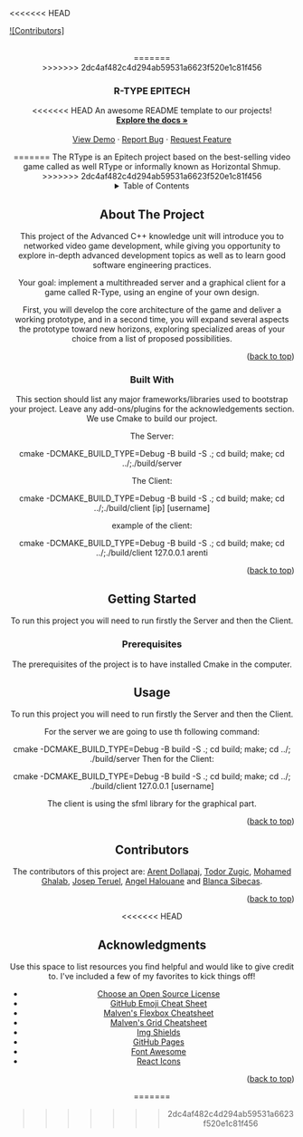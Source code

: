 
<a name="readme-top"></a>


<<<<<<< HEAD


<!-- PROJECT SHIELDS -->
<!--
*** I'm using markdown "reference style" links for readability.
*** Reference links are enclosed in brackets [ ] instead of parentheses ( ).
*** See the bottom of this document for the declaration of the reference variables
*** for contributors-url, forks-url, etc. This is an optional, concise syntax you may use.
*** https://www.markdownguide.org/basic-syntax/#reference-style-links
-->
[![Contributors]][contributors-url]

<!-- PROJECT LOGO -->
<br />
<div align="center">
  <a href="https://github.com/othneildrew/Best-README-Template">
  </a>
=======
<br />
<div align="center">
>>>>>>> 2dc4af482c4d294ab59531a6623f520e1c81f456

  <h3 align="center">R-TYPE EPITECH</h3>

  <p align="center">
<<<<<<< HEAD
    An awesome README template to our projects!
    <br />
    <a href="https://github.com/othneildrew/Best-README-Template"><strong>Explore the docs »</strong></a>
    <br />
    <br />
    <a href="https://github.com/othneildrew/Best-README-Template">View Demo</a>
    ·
    <a href="https://github.com/othneildrew/Best-README-Template/issues">Report Bug</a>
    ·
    <a href="https://github.com/othneildrew/Best-README-Template/issues">Request Feature</a>
  </p>
=======
    The RType is an Epitech project based on the best-selling video game called as well RType or informally known as Horizontal Shmup.
>>>>>>> 2dc4af482c4d294ab59531a6623f520e1c81f456
</div>



<details>
  <summary>Table of Contents</summary>
  <ol>
    <li>
      <a href="#about-the-project">About The Project</a>
      <ul>
        <li><a href="#built-with">Built With</a></li>
      </ul>
    </li>
    <li>
      <a href="#getting-started">Getting Started</a>
      <ul>
        <li><a href="#prerequisites">Prerequisites</a></li>
      </ul>
    </li>
    <li><a href="#usage">Usage</a></li>
    <li><a href="#contributors">Contributors</a></li>
  </ol>
</details>



<!-- ABOUT THE PROJECT -->
## About The Project

This project of the Advanced C++ knowledge unit will introduce you to networked video game development, while giving you opportunity to explore in-depth advanced development topics as well as to learn
good software engineering practices.

Your goal: implement a multithreaded server and a graphical client for a game called R-Type, using an engine of your own design.

First, you will develop the core architecture of the game and deliver a working prototype, and in a second
time, you will expand several aspects the prototype toward new horizons, exploring specialized areas of
your choice from a list of proposed possibilities.

<p align="right">(<a href="#readme-top">back to top</a>)</p>



### Built With

This section should list any major frameworks/libraries used to bootstrap your project. Leave any add-ons/plugins for the acknowledgements section. We use Cmake to build our project.

The Server:

  cmake -DCMAKE_BUILD_TYPE=Debug -B build -S .; cd build; make; cd ../;./build/server

The Client:

  cmake -DCMAKE_BUILD_TYPE=Debug -B build -S .; cd build; make; cd ../;./build/client [ip] [username]

example of the client:

  cmake -DCMAKE_BUILD_TYPE=Debug -B build -S .; cd build; make; cd ../;./build/client 127.0.0.1 arenti

<p align="right">(<a href="#readme-top">back to top</a>)</p>



<!-- GETTING STARTED -->
## Getting Started

To run this project you will need to run firstly the Server and then the Client. 

### Prerequisites

The prerequisites of the project is to have installed Cmake in the computer.


<!-- USAGE EXAMPLES -->
## Usage

To run this project you will need to run firstly the Server and then the Client.

For the server we are going to use th following command:

cmake -DCMAKE_BUILD_TYPE=Debug -B build -S .; cd build; make; cd ../; ./build/server
Then for the Client:

cmake -DCMAKE_BUILD_TYPE=Debug -B build -S .; cd build; make; cd ../; ./build/client 127.0.0.1 [username]

The client is using the sfml library for the graphical part.

<p align="right">(<a href="#readme-top">back to top</a>)</p>



<!-- CONTRIBUTING -->
## Contributors

The contributors of this project are: 
[Arent Dollapaj](https://github.com/arenti1), [Todor Zugic](https://github.com/todorzugic), [Mohamed Ghalab](https://github.com/pogz-Ghalab), [Josep Teruel](https://github.com/Josep-teruel-surra), [Angel Halouane](https://github.com/angeleads) and [Blanca Sibecas](https://github.com/bsibecas).

<p align="right">(<a href="#readme-top">back to top</a>)</p>
<<<<<<< HEAD


<!-- ACKNOWLEDGMENTS -->
## Acknowledgments

Use this space to list resources you find helpful and would like to give credit to. I've included a few of my favorites to kick things off!

* [Choose an Open Source License](https://choosealicense.com)
* [GitHub Emoji Cheat Sheet](https://www.webpagefx.com/tools/emoji-cheat-sheet)
* [Malven's Flexbox Cheatsheet](https://flexbox.malven.co/)
* [Malven's Grid Cheatsheet](https://grid.malven.co/)
* [Img Shields](https://shields.io)
* [GitHub Pages](https://pages.github.com)
* [Font Awesome](https://fontawesome.com)
* [React Icons](https://react-icons.github.io/react-icons/search)

<p align="right">(<a href="#readme-top">back to top</a>)</p>



<!-- MARKDOWN LINKS & IMAGES -->
<!-- https://www.markdownguide.org/basic-syntax/#reference-style-links -->
[contributors-shield]: https://img.shields.io/github/contributors/othneildrew/Best-README-Template.svg?style=for-the-badge
[contributors-url]: https://github.com/EpitechPromo2025/B-CPP-500-BAR-5-2-rtype-arent.dollapaj/graphs/contributors
[forks-shield]: https://img.shields.io/github/forks/othneildrew/Best-README-Template.svg?style=for-the-badge
[forks-url]: https://github.com/othneildrew/Best-README-Template/network/members
[stars-shield]: https://img.shields.io/github/stars/othneildrew/Best-README-Template.svg?style=for-the-badge
[stars-url]: https://github.com/othneildrew/Best-README-Template/stargazers
[issues-shield]: https://img.shields.io/github/issues/othneildrew/Best-README-Template.svg?style=for-the-badge
[issues-url]: https://github.com/othneildrew/Best-README-Template/issues
[license-shield]: https://img.shields.io/github/license/othneildrew/Best-README-Template.svg?style=for-the-badge
[license-url]: https://github.com/othneildrew/Best-README-Template/blob/master/LICENSE.txt
[linkedin-shield]: https://img.shields.io/badge/-LinkedIn-black.svg?style=for-the-badge&logo=linkedin&colorB=555
[linkedin-url]: https://linkedin.com/in/othneildrew
[product-screenshot]: images/screenshot.png
[Next.js]: https://img.shields.io/badge/next.js-000000?style=for-the-badge&logo=nextdotjs&logoColor=white
[Next-url]: https://nextjs.org/
[React.js]: https://img.shields.io/badge/React-20232A?style=for-the-badge&logo=react&logoColor=61DAFB
[React-url]: https://reactjs.org/
[Vue.js]: https://img.shields.io/badge/Vue.js-35495E?style=for-the-badge&logo=vuedotjs&logoColor=4FC08D
[Vue-url]: https://vuejs.org/
[Angular.io]: https://img.shields.io/badge/Angular-DD0031?style=for-the-badge&logo=angular&logoColor=white
[Angular-url]: https://angular.io/
[Svelte.dev]: https://img.shields.io/badge/Svelte-4A4A55?style=for-the-badge&logo=svelte&logoColor=FF3E00
[Svelte-url]: https://svelte.dev/
[Laravel.com]: https://img.shields.io/badge/Laravel-FF2D20?style=for-the-badge&logo=laravel&logoColor=white
[Laravel-url]: https://laravel.com
[Bootstrap.com]: https://img.shields.io/badge/Bootstrap-563D7C?style=for-the-badge&logo=bootstrap&logoColor=white
[Bootstrap-url]: https://getbootstrap.com
[JQuery.com]: https://img.shields.io/badge/jQuery-0769AD?style=for-the-badge&logo=jquery&logoColor=white
[JQuery-url]: https://jquery.com 
=======
>>>>>>> 2dc4af482c4d294ab59531a6623f520e1c81f456
